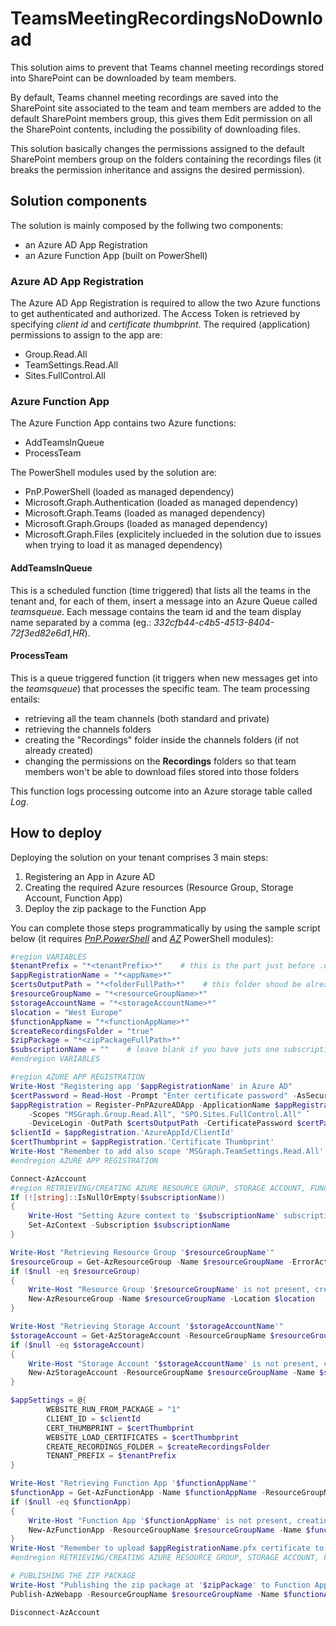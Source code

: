 # TeamsMeetingRecordingsNoDownload
This solution aims to prevent that Teams channel meeting recordings stored into SharePoint can be downloaded by team members.

By default, Teams channel meeting recordings are saved into the SharePoint site associated to the team and team members are added to the default SharePoint members group, this gives them Edit permission on all the SharePoint contents, including the possibility of downloading files.

This solution basically changes the permissions assigned to the default SharePoint members group on the folders containing the recordings files (it breaks the permission inheritance and assigns the desired permission).

## Solution components
The solution is mainly composed by the follwing two components:
- an Azure AD App Registration
- an Azure Function App (built on PowerShell)

### Azure AD App Registration
The Azure AD App Registration is required to allow the two Azure functions to get authenticated and authorized. The Access Token is retrieved by specifying *client id* and *certificate thumbprint*.
The required (application) permissions to assign to the app are:
- Group.Read.All
- TeamSettings.Read.All
- Sites.FullControl.All

### Azure Function App
The Azure Function App contains two Azure functions:
- AddTeamsInQueue
- ProcessTeam

The PowerShell modules used by the solution are:
- PnP.PowerShell (loaded as  managed dependency)
- Microsoft.Graph.Authentication (loaded as  managed dependency)
- Microsoft.Graph.Teams (loaded as  managed dependency)
- Microsoft.Graph.Groups (loaded as  managed dependency)
- Microsoft.Graph.Files (explicitely inclueded in the solution due to issues when trying to load it as managed dependency)

#### AddTeamsInQueue
This is a scheduled function (time triggered) that lists all the teams in the tenant and, for each of them, insert a message into an Azure Queue called *teamsqueue*.
Each message contains the team id and the team display name separated by a comma (eg.: *332cfb44-c4b5-4513-8404-72f3ed82e6d1,HR*).

#### ProcessTeam
This is a queue triggered function (it triggers when new messages get into the *teamsqueue*) that processes the specific team.
The team processing entails:
- retrieving all the team channels (both standard and private)
- retrieving the channels folders
- creating the "Recordings" folder inside the channels folders (if not already created)
- changing the permissions on the **Recordings** folders so that team members won't be able to download files stored into those folders

This function logs processing outcome into an Azure storage table called *Log*.

## How to deploy
Deploying the solution on your tenant comprises 3 main steps:
1. Registering an App in Azure AD
2. Creating the required Azure resources (Resource Group, Storage Account, Function App)
3. Deploy the zip package to the Function App

You can complete those steps programmatically by using the sample script below (it requires [*PnP.PowerShell*](https://pnp.github.io/powershell/) and [*AZ*](https://docs.microsoft.com/en-us/powershell/azure/new-azureps-module-az) PowerShell modules):
```powershell
#region VARIABLES
$tenantPrefix = "*<tenantPrefix>*"    # this is the part just before .onmicrosoft.com
$appRegistrationName = "*<appName>*"
$certsOutputPath = "*<folderFullPath>*"    # this folder shoud be already existing
$resourceGroupName = "*<resourceGroupName>*"
$storageAccountName = "*<storageAccountName>*"
$location = "West Europe"
$functionAppName = "*<functionAppName>*"
$createRecordingsFolder = "true"
$zipPackage = "*<zipPackageFullPath>*"
$subscriptionName = ""    # leave blank if you have juts one subscription, otherwise specify which subscription you want to use
#endregion VARIABLES

#region AZURE APP REGISTRATION
Write-Host "Registering app '$appRegistrationName' in Azure AD"
$certPassword = Read-Host -Prompt "Enter certificate password" -AsSecureString
$appRegistration = Register-PnPAzureADApp -ApplicationName $appRegistrationName -Tenant "$tenantPrefix.onmicrosoft.com" -Store CurrentUser `
    -Scopes "MSGraph.Group.Read.All", "SPO.Sites.FullControl.All" `
    -DeviceLogin -OutPath $certsOutputPath -CertificatePassword $certPassword
$clientId = $appRegistration.'AzureAppId/ClientId'
$certThumbprint = $appRegistration.'Certificate Thumbprint'
Write-Host "Remember to add also scope 'MSGraph.TeamSettings.Read.All' to app '$appRegistrationName' and grant admin consent for those permissions" -ForegroundColor Yellow
#endregion AZURE APP REGISTRATION

Connect-AzAccount
#region RETRIEVING/CREATING AZURE RESOURCE GROUP, STORAGE ACCOUNT, FUNCTION APP
If (![string]::IsNullOrEmpty($subscriptionName))
{
    Write-Host "Setting Azure context to '$subscriptionName' subscription"
    Set-AzContext -Subscription $subscriptionName
}

Write-Host "Retrieving Resource Group '$resourceGroupName'"
$resourceGroup = Get-AzResourceGroup -Name $resourceGroupName -ErrorAction SilentlyContinue
if ($null -eq $resourceGroup)
{
    Write-Host "Resource Group '$resourceGroupName' is not present, creating it"
    New-AzResourceGroup -Name $resourceGroupName -Location $location
}

Write-Host "Retrieving Storage Account '$storageAccountName'"
$storageAccount = Get-AzStorageAccount -ResourceGroupName $resourceGroupName | ? {$_.StorageAccountName -eq $storageAccountName}
if ($null -eq $storageAccount)
{
    Write-Host "Storage Account '$storageAccountName' is not present, creating it"
    New-AzStorageAccount -ResourceGroupName $resourceGroupName -Name $storageAccountName -Location $location -SkuName Standard_LRS -Kind Storage
}

$appSettings = @{
        WEBSITE_RUN_FROM_PACKAGE = "1"
        CLIENT_ID = $clientId
        CERT_THUMBPRINT = $certThumbprint
        WEBSITE_LOAD_CERTIFICATES = $certThumbprint
        CREATE_RECORDINGS_FOLDER = $createRecordingsFolder
        TENANT_PREFIX = $tenantPrefix 
}

Write-Host "Retrieving Function App '$functionAppName'"
$functionApp = Get-AzFunctionApp -Name $functionAppName -ResourceGroupName $resourceGroupName -ErrorAction SilentlyContinue
if ($null -eq $functionApp)
{
    Write-Host "Function App '$functionAppName' is not present, creating it"
    New-AzFunctionApp -ResourceGroupName $resourceGroupName -Name $functionAppName -Location $location -Runtime PowerShell -OSType Windows -RuntimeVersion 7.0 -FunctionsVersion 3 -StorageAccountName $storageAccountName -AppSetting $appSettings
}
Write-Host "Remember to upload $appRegistrationName.pfx certificate to the Function App '$functionAppName'" -ForegroundColor Yellow
#endregion RETRIEVING/CREATING AZURE RESOURCE GROUP, STORAGE ACCOUNT, FUNCTION APP

# PUBLISHING THE ZIP PACKAGE
Write-Host "Publishing the zip package at '$zipPackage' to Function App '$functionAppName'"
Publish-AzWebapp -ResourceGroupName $resourceGroupName -Name $functionAppName -ArchivePath $zipPackage

Disconnect-AzAccount
```
